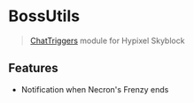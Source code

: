 # BossUtils
> [ChatTriggers](https://chattriggers.com) module for Hypixel Skyblock

## Features
- Notification when Necron's Frenzy ends
